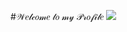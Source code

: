 #𝒲𝑒𝓁𝒸𝑜𝓂𝑒 𝓉𝑜 𝓂𝓎 𝒫𝓇𝑜𝒻𝒾𝓁𝑒
<img src="https://github.com/EinKuchen/EinKuchen/blob/main/88a87485be7d8a54114f394a6887df49.gif">
